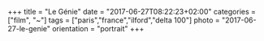 +++
title = "Le Génie"
date = "2017-06-27T08:22:23+02:00"
categories = ["film", "~"]
tags = ["paris","france","ilford","delta 100"]
photo = "2017-06-27-le-genie"
orientation = "portrait"
+++
